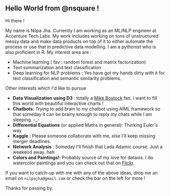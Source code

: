 
## Hello World from @nsquare !


Hi there !

My name is Nilpa Jha. Currently I am working as an ML/NLP engineer at Accenture Tech Labs. My work includes working on tons of unstructured messy data and make data products on top of it to either automate the process or use that in predictive data modelling. I am a pythonist who is also proficient in R. My interest area are :

- Machine learning ( fav : random forest and matrix factorization)
- Text summarization and text classification
- Deep learning for NLP problems : Yes have got my hands dirty with it for text classification and semantic similarity problems.

Other interests which I'd like to pursue 

- **Data Visualization using D3** :  totally a [Mike Bostock](https://github.com/mbostock) fan. I want to fill this world with beautiful interactive charts !
- **Chatbots**: Trying to add brain to my chatbot using AIML framework so that someday it can be brainy enough to reply my chats while I am sleeping. -_-
- **Differential Equations** (or applied Maths in general): Thinking Euler's way 
- **Kaggle** : Please someone collaborate with me, else I'll keep missing merger deadlines.
- **Network Analysis** : Someday I'll finish that Lada Adamic course. Just a weekend away..heh
- **Colors and Paintings!**: Probably source of my love for datavis. I do watercolor paintings and you can check out that on [Flickr](https://www.flickr.com/photos/pagal_ladkii/).

If you want to catch-up with me with any of the above ideas, drop me an email on `nilpajha@gmail.com` or check the bar on the left for more !

Thanks for passing by.